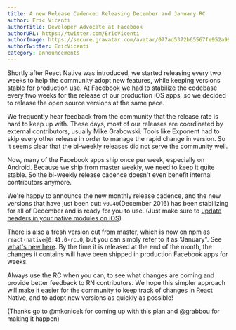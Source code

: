 ```yaml
---
title: A new Release Cadence: Releasing December and January RC
author: Eric Vicenti
authorTitle: Developer Advocate at Facebook
authorURL: https://twitter.com/EricVicenti
authorImage: https://secure.gravatar.com/avatar/077ad5372b65567fe952a99f3b627048?s=128
authorTwitter: EricVicenti
category: announcements
---
```


Shortly after React Native was introduced, we started releasing every two weeks to help the community adopt new features, while keeping versions stable for production use. At Facebook we had to stabilize the codebase every two weeks for the release of our production iOS apps, so we decided to release the open source versions at the same pace.

We frequently hear feedback from the community that the release rate is hard to keep up with. These days, most of our releases are coordinated by external contributors, usually Mike Grabowski. Tools like Exponent had to skip every other release in order to manage the rapid change in version. So it seems clear that the bi-weekly releases did not serve the community well.

Now, many of the Facebook apps ship once per week, especially on Android. Because we ship from master weekly, we need to keep it quite stable. So the bi-weekly release cadence doesn't even benefit internal contributors anymore.

We're happy to announce the new monthly release cadence, and the new versions that have just been cut: `v0.40`(December 2016) has been stabilizing for all of December and is ready for you to use. (Just make sure to [update headers in your native modules on iOS](https://github.com/facebook/react-native/releases/tag/v0.40.0))

There is also a fresh version cut from master, which is now on npm as `react-native@0.41.0-rc.0`, but you can simply refer to it as "January". See [what's new here](https://github.com/facebook/react-native/releases/tag/v0.41.0-rc.0). By the time it is released at the end of the month, the changes it contains will have been shipped in production Facebook apps for weeks.

Always use the RC when you can, to see what changes are coming and provide better feedback to RN contributors. We hope this simpler approach will make it easier for the community to keep track of changes in React Native, and to adopt new versions as quickly as possible!

(Thanks go to @mkonicek for coming up with this plan and @grabbou for making it happen)
